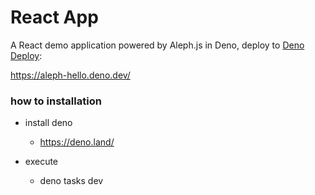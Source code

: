 # React App

A React demo application powered by Aleph.js in Deno, deploy to [Deno Deploy](https://deno.com/deploy):

https://aleph-hello.deno.dev/

### how to installation
- install deno
    - https://deno.land/

- execute
    - deno tasks dev
